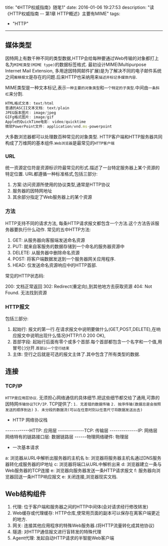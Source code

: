 title: "《HTTP权威指南》随笔1"
date: 2016-01-06 19:27:53
description: "读《HTTP权威指南 -- 第1章 HTTP概述》主要有MIME"
tags:
- "HTTP"
---


## 媒体类型

因特网上有数千种不同的类型数据,HTTP会给每种要通过Web传输的对象都打上名为`MIME类型(MIME type)`的数据标签格式.
最初设计MIME(Multipurpose Internet Mail Extension, 多用途因特网邮件扩展)是为了解决不同的电子邮件系统之间`搬移报文`是存在的问题.后来HTTP也采纳用来`描述并标记多媒体内容`.

MIME类型是一种文本标记,表示`一种主要的对象类型`和`一个特定的子类型`.中间由`一条斜杠`来分割.

```js
HTML格式文本: text/html
普通的ASCII文本文档: text/plain
JPEG版本图片: image/jpeg
GIFg格式图片: image/gif
Apple的QuickTime电影: video/quicktime
微软PowerPoint文件: application/vnd.ms-powerpoint
```

大多数浏览器都可以处理数百种常见的对象类型.
HTTP客户端和HTTP服务器共同构成了万维网的基本组件.`Web浏览器`是最常见的`HTTP客户端`

### URL

统一资源定位符是资源标识符最常见的形式.描述了一台特定服务器上某个资源的特定位置.
URL都遵循一种标准格式,包括三部分:
1. 方案:访问资源所使用的协议类型,通常是HTTP协议
2. 服务器的因特网地址
3. 其余部分指定了Web服务器上的某个资源

### 方法

HTTP支持不同的请求方法, 每条HTTP请求报文都包含一个方法.这个方法告诉服务器要执行什么动作.
常见的五中HTTP方法:

1. GET: 从服务器向客服端发送命名资源
2. PUT: 就来自客服务的数据存储到一个命名的服务器资源中
3. DELETE: 从服务器中删除命名资源
4. POST: 将客户端数据发送到一个服务器网关应用程序.
5. HEAD: 仅发送命名资源响应中的HTTP首部.

常见的HTTP状态码:

200: 文档正常返回
302: Redirect(重定向),到其他地方去获取资源
404: Not Found. 无法找到资源

### HTTP报文

包括三部分:
1. 起始行: 报文的第一行.在请求报文中说明要做什么(GET,POST,DELETE),在响应报文中说明出现什么情况(HTTP/1.0 200 OK),
2. 首部字段: 起始行后面有零个或多个首部.每个首部都包含一个名字和一个值,用冒号(:)分开.`首部以一个空行结束`
3. 主体: 空行之后就是可选的报文主体了.其中包含了所有类型的数据.


## 连接

### TCP/IP

`HTTP是应用层协议`. 无须担心网络通信的具体细节.把这些细节都交给了通用,可靠的因特网`传输协议TCP/IP`.
TCP提供了:
`1. 无差错的数据传输`
`2. 按序传输(数据总是会按照发送的顺序到达)`
`3. 未分段的数据流(可以在任意时刻以任意尺寸将数据发送出去)`

- HTTP 网络协议栈

------------HTTP: 应用层
-------------TCP: 传输层
--------------IP: 网络层
网络特有的链路接口层: 数据链路层
------物理网络硬件: 物理层

- 一次基本请求

a: 浏览器从URL中解析出服务器的主机名
b: 浏览器将服务器主机名通过DNS服务器转化成服务器的IP地址
c: 浏览器将端口从URL中解析出来
d: 浏览器建立一条与Web服务器的TCP连接
e: 浏览器向服务器发送一条HTTP请求报文
f: 服务器向浏览器回送一条HTTP响应报文
e: 关闭连接,浏览器现实文档.

## Web结构组件

1. 代理: 位于客户端和服务器之间的HTTP中间体(会对请求经行修改转发)
2. Web缓存或代理缓存: HTTP仓库,使常用页面的副本可以保存在离客户端更近的地方.
3. 网关: 连接其他应用程序的特殊Web服务器.(将HTTP流量转化成其他协议)
4. 隧道: 对HTTP通信报文进行盲转发的特殊代理
5. Agent代理: 发起自动HTTP请求的半智能Web客户端
